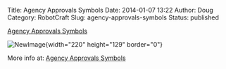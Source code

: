 Title: Agency Approvals Symbols
Date: 2014-01-07 13:22
Author: Doug
Category: RobotCraft
Slug: agency-approvals-symbols
Status: published

[Agency Approvals Symbols](http://www.jameco.com/Jameco/marketing/agency-symbols.html?sp_rid=MTgzNDUwNDA2MjAS1&sp_mid=8075605&spMailingID=8075605&spUserID=MTgzNDUwNDA2MjAS1&spJobID=194885624&spReportId=MTk0ODg1NjI0S0)

![NewImage](http://robotcraft.org/wp-content/uploads/2014/01/NewImage1.png "NewImage.png"){width="220" height="129" border="0"}

More info at: [Agency Approvals Symbols](http://www.jameco.com/Jameco/marketing/agency-symbols.html?sp_rid=MTgzNDUwNDA2MjAS1&sp_mid=8075605&spMailingID=8075605&spUserID=MTgzNDUwNDA2MjAS1&spJobID=194885624&spReportId=MTk0ODg1NjI0S0)
